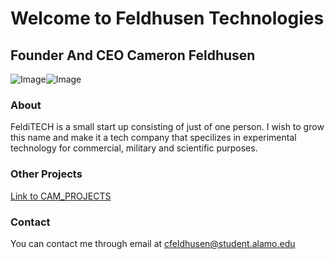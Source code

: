 # Welcome to Feldhusen Technologies

## Founder And CEO Cameron Feldhusen 


![Image](http://31.media.tumblr.com/f2df07759dd26555a1b94edfe96bb996/tumblr_ni8af9lgAm1s4fz4bo1_r1_500.gif)![Image](http://bestanimations.com/Sci-Fi/scifi-animated-gif-7.gif)

### About
FeldiTECH is a small start up consisting of just of one person. I wish to grow this name 
and make it a tech company that specilizes in experimental technology for commercial, military
and scientific purposes.
### Other Projects

[Link to CAM_PROJECTS](https://github.com/feldhusentechnologies/CAM_PROJECTS)

### Contact
You can contact me through email at cfeldhusen@student.alamo.edu
